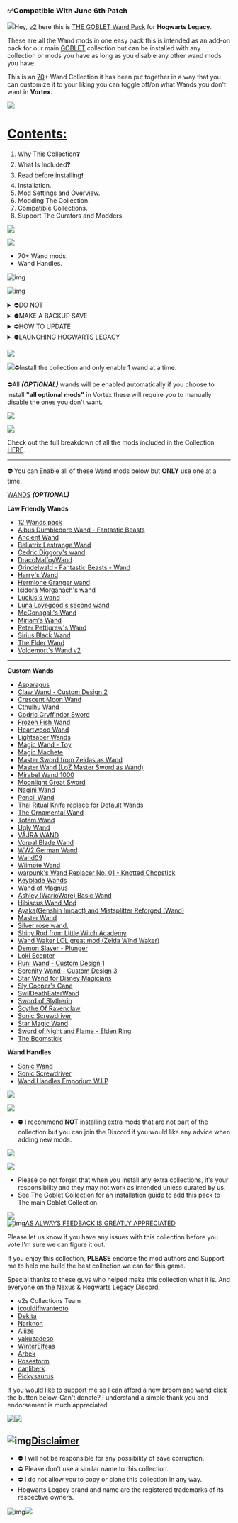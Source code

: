 ### **✅Compatible With June 6th Patch**

![](https://s10.gifyu.com/images/Sr26L.png)Hey, [v2](https://www.nexusmods.com/users/123334373) here this is [THE GOBLET Wand Pack](https://) for **Hogwarts Legacy**.

These are all the Wand mods in one easy pack this is intended as an add-on pack for our main [GOBLET](https://next.nexusmods.com/hogwartslegacy/collections/uehwil)  collection but can be installed with any collection or mods you have as long as you disable any other wand mods you have.

This is an [70](https://)+ Wand Collection it has been put together in a way that you can customize it to your liking you can toggle off/on what Wands you don't want in **Vortex.**

![](https://i.imgur.com/xAjxh3J.png)

# [Contents:](https://)

1. Why This Collection❓
2. What Is Included❓
3. Read before installing❗
4. Installation.
5. Mod Settings and Overview.
6. Modding The Collection.
7. Compatible Collections.
8. Support The Curators and Modders.

![](https://i.imgur.com/xAjxh3J.png)

![](https://i.imgur.com/tC2r0hV.png)

- 70+ Wand mods.
- Wand Handles.

![img](https://i.imgur.com/atKF9CF.png)

![img](https://i.imgur.com/Sj1YDP3.png)

<details><summary>⛔DO NOT</summary>
- Update any of the mods in this collection individually in Vortex when a mod gets updated we will update the collection.
- After installation make sure to only enable one makeup mod and one wand mod disable the others or the game will **CRASH** see mod settings and overview.
</details>

<details><summary>⛔MAKE A BACKUP SAVE</summary>
- Mods for **Hogwarts Legacy** are still in the early stages so it's always good to make a backup of your save file. Save files can be found below just copy the contents of this file and place it somewhere on your PC.

```
C:/Users/Your Username/AppData/Local/Hogwarts Legacy/Saved/SaveGames
```
</details>

<details><summary>⛔HOW TO UPDATE</summary>
***

https://www.youtube.com/watch?v=8KyTd3YAaUM

![](https://i.imgur.com/atKF9CF.png)

- **1**) Create a new Profile in Vortex and enable it.
- **2**) Go to the [Collection](https://next.nexusmods.com/hogwartslegacy/collections/pugmsr?utm_source=copy\&utm_medium=social\&utm_campaign=share_collection) page and ensure the most current revision number is displayed, then select **"ADD TO VORTEX"**
- **3**) When prompted to select which profile to install to, select the new profile you created in Step **1**)
- **4**) Once the update is downloaded you can remove the old profile.

**NOTE** Don't worry you will **NOT** have to redownload the entire collection with this method.
</details>

<details><summary>⛔LAUNCHING HOGWARTS LEGACY</summary>
- Make sure Steam is open.
- Use Vortex to launch the game.
</details>

![](https://i.imgur.com/xAjxh3J.png)

![](https://i.imgur.com/22NtFLt.png)⛔Install the collection and only enable 1 wand at a time.

⛔All ***(OPTIONAL)***  wands will be enabled automatically if you choose to install **"all optional mods"** in Vortex these will require you to manually disable the ones you don't want.

![](https://i.imgur.com/xAjxh3J.png)

![](https://i.imgur.com/IqyYRkU.png)

Check out the full breakdown of all the mods included in the Collection [HERE](https://github.com/v2sCollections/Discord-Exclusives/blob/main/Hogwarts%20Legacy-The%20Goblet/Goblet%20Wand%20Pack/Mod%20List.md).

***

**⛔** You can Enable all of these Wand mods below but **ONLY** use one at a time.

[WANDS](https://) ***(OPTIONAL)***

**Law Friendly Wands**

- [12 Wands pack](https://www.nexusmods.com/hogwartslegacy/mods/836)
- [Albus Dumbledore Wand - Fantastic Beasts](https://www.nexusmods.com/hogwartslegacy/mods/825)
- [Ancient Wand](https://www.nexusmods.com/hogwartslegacy/mods/461)
- [Bellatrix Lestrange Wand](https://www.nexusmods.com/hogwartslegacy/mods/355)
- [Cedric Diggory's wand](https://www.nexusmods.com/hogwartslegacy/mods/846)
- [DracoMalfoyWand](https://www.nexusmods.com/hogwartslegacy/mods/849)
- [Grindelwald - Fantastic Beasts - Wand](https://www.nexusmods.com/hogwartslegacy/mods/619)
- [Harry's Wand](https://www.nexusmods.com/hogwartslegacy/mods/215)
- [Hermione Granger wand](https://www.nexusmods.com/hogwartslegacy/mods/441)
- [Isidora Morganach's wand](https://www.nexusmods.com/hogwartslegacy/mods/804)
- [Lucius's wand](https://www.nexusmods.com/hogwartslegacy/mods/81)
- [Luna Lovegood's second wand](https://www.nexusmods.com/hogwartslegacy/mods/311)
- [McGonagall's Wand](https://www.nexusmods.com/hogwartslegacy/mods/514)
- [Miriam's Wand](https://www.nexusmods.com/hogwartslegacy/mods/773)
- [Peter Pettigrew's Wand](https://www.nexusmods.com/hogwartslegacy/mods/316)
- [Sirius Black Wand](https://www.nexusmods.com/hogwartslegacy/mods/286)
- [The Elder Wand](https://www.nexusmods.com/hogwartslegacy/mods/75)
- [Voldemort's Wand v2](https://www.nexusmods.com/hogwartslegacy/mods/199)

***

**Custom Wands**

- [Asparagus](https://www.nexusmods.com/hogwartslegacy/mods/146?tab=description)
- [Claw Wand - Custom Design 2](https://www.nexusmods.com/hogwartslegacy/mods/307)
- [Crescent Moon Wand](https://www.nexusmods.com/hogwartslegacy/mods/639)
- [Cthulhu Wand](https://www.nexusmods.com/hogwartslegacy/mods/558)
- [Godric Gryffindor Sword](https://www.nexusmods.com/hogwartslegacy/mods/212)
- [Frozen Fish Wand](https://www.nexusmods.com/hogwartslegacy/mods/770)
- [Heartwood Wand](https://www.nexusmods.com/hogwartslegacy/mods/594)
- [Lightsaber Wands](https://www.nexusmods.com/hogwartslegacy/mods/323)
- [Magic Wand - Toy](https://www.nexusmods.com/hogwartslegacy/mods/879?tab=files)
- [Magic Machete](https://www.nexusmods.com/hogwartslegacy/mods/251?tab=description)
- [Master Sword from Zeldas as Wand](https://www.nexusmods.com/hogwartslegacy/mods/357)
- [Master Wand (LoZ Master Sword as Wand)](https://www.nexusmods.com/hogwartslegacy/mods/359)
- [Mirabel Wand 1000](https://www.nexusmods.com/hogwartslegacy/mods/1000?tab=files)
- [Moonlight Great Sword](https://www.nexusmods.com/hogwartslegacy/mods/272?tab=description)
- [Nagini Wand](https://www.nexusmods.com/hogwartslegacy/mods/820)
- [Pencil Wand](https://www.nexusmods.com/hogwartslegacy/mods/312)
- [Thai Ritual Knife replace for Default Wands](https://www.nexusmods.com/hogwartslegacy/mods/685)
- [The Ornamental Wand](https://www.nexusmods.com/hogwartslegacy/mods/709)
- [Totem Wand](https://www.nexusmods.com/hogwartslegacy/mods/811)
- [Ugly Wand](https://www.nexusmods.com/hogwartslegacy/mods/252)
- [VAJRA WAND](https://www.nexusmods.com/hogwartslegacy/mods/587)
- [Vorpal Blade Wand](https://www.nexusmods.com/hogwartslegacy/mods/501?tab=description)
- [WW2 German Wand](https://www.nexusmods.com/hogwartslegacy/mods/368?tab=description)
- [Wand09](https://www.nexusmods.com/hogwartslegacy/mods/833)
- [Wiimote Wand](https://www.nexusmods.com/hogwartslegacy/mods/192?tab=description)
- [warpunk's Wand Replacer No. 01 - Knotted Chopstick](https://www.nexusmods.com/hogwartslegacy/mods/366?tab=description)
- [Keyblade Wands](https://www.nexusmods.com/hogwartslegacy/mods/952?tab=files)
- [Wand of Magnus](https://www.nexusmods.com/hogwartslegacy/mods/949?tab=files)
- [Ashley (WarioWare) Basic Wand](https://www.nexusmods.com/hogwartslegacy/mods/889?tab=files)
- [Hibiscus Wand Mod](https://www.nexusmods.com/hogwartslegacy/mods/872?tab=files)
- [Ayaka(Genshin Impact) and Mistsplitter Reforged (Wand)](https://www.nexusmods.com/hogwartslegacy/mods/725?tab=files)
- [Master Wand](https://www.nexusmods.com/hogwartslegacy/mods/1072?tab=description)
- [Silver rose wand.](https://www.nexusmods.com/hogwartslegacy/mods/1081?tab=description)
- [Shiny Rod from Little Witch Academy](https://www.nexusmods.com/hogwartslegacy/mods/300?tab=description)
- [Wand Waker LOL great mod (Zelda Wind Waker)](https://www.nexusmods.com/hogwartslegacy/mods/204?tab=description)
- [Demon Slayer - Plunger](https://www.nexusmods.com/hogwartslegacy/mods/829?tab=description)
- [Loki Scepter](https://www.nexusmods.com/hogwartslegacy/mods/205?tab=description)
- [Runi Wand - Custom Design 1](https://www.nexusmods.com/hogwartslegacy/mods/275)
- [Serenity Wand - Custom Design 3](https://www.nexusmods.com/hogwartslegacy/mods/403)
- [Star Wand for Disney Magicians](https://www.nexusmods.com/hogwartslegacy/mods/267?tab=description)
- [Sly Cooper's Cane](https://www.nexusmods.com/hogwartslegacy/mods/276?tab=description)
- [SwilDeathEaterWand](https://www.nexusmods.com/hogwartslegacy/mods/830?tab=description)
- [Sword of Slytherin](https://www.nexusmods.com/hogwartslegacy/mods/976?tab=description)
- [Scythe Of Ravenclaw](https://www.nexusmods.com/hogwartslegacy/mods/698?tab=description)
- [Sonic Screwdriver](https://www.nexusmods.com/hogwartslegacy/mods/523?tab=description)
- [Star Magic Wand](https://www.nexusmods.com/hogwartslegacy/mods/191?tab=description)
- [Sword of Night and Flame - Elden Ring](https://www.nexusmods.com/hogwartslegacy/mods/246?tab=description)
- [The Boomstick](https://www.nexusmods.com/hogwartslegacy/mods/133?tab=description)

**Wand Handles**

- [Sonic Wand](https://www.nexusmods.com/hogwartslegacy/mods/465?tab=description)
- [Sonic Screwdriver](https://www.nexusmods.com/hogwartslegacy/mods/523?tab=description)
- [Wand Handles Emporium W.I.P](https://)

![](https://i.imgur.com/xAjxh3J.png)

![](https://i.imgur.com/eMrLz4n.png)

- ⛔ I recommend **NOT** installing extra mods that are not part of the collection but you can join the Discord if you would like any advice when adding new mods.

![](https://i.imgur.com/xAjxh3J.png)

![](https://i.imgur.com/kbr5Wce.png)

- Please do not forget that when you install any extra collections, it's your responsibility and they may not work as intended unless curated by us.
- See The Goblet Collection for an installation guide to add this pack to The main Goblet Collection.

![](https://i.imgur.com/xAjxh3J.png)\
![img](https://i.imgur.com/whUqX4P.png)[AS ALWAYS FEEDBACK IS GREATLY APPRECIATED](https://)

Please let us know if you have any issues with this collection before you vote I'm sure we can figure it out.

If you enjoy this collection, **PLEASE** endorse the mod authors and Support me to help me build the best collection we can for this game.

Special thanks to these guys who helped make this collection what it is. And everyone on the Nexus & Hogwarts Legacy Discord.

- v2s Collections Team
- [icouldifiwantedto](https://www.nexusmods.com/hogwartslegacy/users/36914095)
- [Dekita](https://www.nexusmods.com/hogwartslegacy/users/51283421)
- [Narknon](https://www.nexusmods.com/hogwartslegacy/users/4196370)
- [Aliize](https://www.nexusmods.com/hogwartslegacy/users/44367397?tab=about+me)
- [yakuzadeso](https://www.nexusmods.com/users/63907421?_gl=1%2A2s3zjx%2A_ga%2AOTk3OTU4MDIzLjE2NDc1NDI0NDU.%2A_ga_N0TELNQ37M%2AMTY3OTQwODI0NC4zNzYuMS4xNjc5NDEwMTY3LjAuMC4w\&tab=about+me)
- [WinterElfeas](https://www.nexusmods.com/hogwartslegacy/users/86268293?tab=about+me)
- [Arbek](https://www.nexusmods.com/hogwartslegacy/users/70441878?tab=about+me)
- [Rosestorm](https://www.nexusmods.com/hogwartslegacy/users/3158793)
- [canliberk](https://www.nexusmods.com/users/5027009)
- [Pickysaurus](https://www.nexusmods.com/site/users/31179975)

If you would like to support me so I can afford a new broom and wand click the button below. Can't donate? I understand a simple thank you and endorsement is much appreciated.

[![](https://s9.gifyu.com/images/SFq3d.png)](https://www.buymeacoffee.com/2077v2)[![](https://s9.gifyu.com/images/SFq33.png)](https://patreon.com/v2sCollections?utm_medium=clipboard_copy\&utm_source=copyLink\&utm_campaign=creatorshare_creator\&utm_content=join_link)

## ![img](https://i.imgur.com/xAjxh3J.png)[Disclaimer](https://)

- ⛔ I will not be responsible for any possibility of save corruption.
- ⛔ Please don't use a similar name to this collection.
- ⛔ I do not allow you to copy or clone this collection in any way.
- Hogwarts Legacy brand and name are the registered trademarks of its respective owners.

![img](https://i.imgur.com/xAjxh3J.png)![](https://s12.gifyu.com/images/SVQQz.png)
